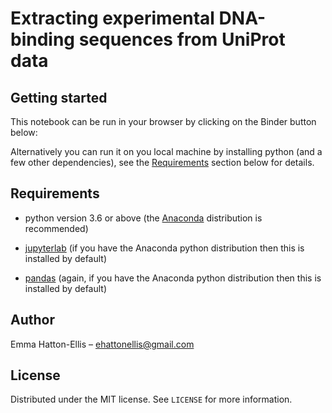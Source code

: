 # Extracting experimental DNA-binding sequences from UniProt data

## Getting started

This notebook can be run in your browser by clicking on the Binder button below: 

Alternatively you can run it on you local machine by installing python (and a few other dependencies), see the [Requirements](#requirements) section below for details.

## Requirements

- python version 3.6 or above (the [Anaconda](https://www.anaconda.com/products/individual) distribution is recommended)

- [jupyterlab](https://jupyter.org/install) (if you have the Anaconda python distribution then this is installed by default)

- [pandas](https://pandas.pydata.org/) (again, if you have the Anaconda python distribution then this is installed by default)

## Author

Emma Hatton-Ellis – ehattonellis@gmail.com

## License

Distributed under the MIT license. See ``LICENSE`` for more information.
